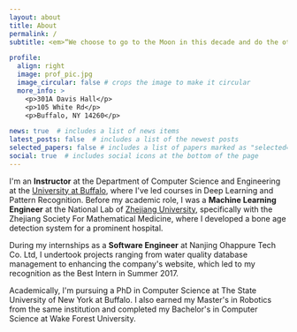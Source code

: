 ```yaml
---
layout: about
title: About
permalink: /
subtitle: <em>“We choose to go to the Moon in this decade and do the other things, not because they are easy, but because they are hard”</em> – J. F. Kennedy

profile:
  align: right
  image: prof_pic.jpg
  image_circular: false # crops the image to make it circular
  more_info: >
    <p>301A Davis Hall</p>
    <p>105 White Rd</p>
    <p>Buffalo, NY 14260</p>

news: true  # includes a list of news items
latest_posts: false  # includes a list of the newest posts
selected_papers: false # includes a list of papers marked as "selected={true}"
social: true  # includes social icons at the bottom of the page
---
```


I'm an **Instructor** at the Department of Computer Science and Engineering at the [University at Buffalo](https://engineering.buffalo.edu/computer-science-engineering/graduate/courses/class-schedule.html), where I've led courses in Deep Learning and Pattern Recognition. Before my academic role, I was a **Machine Learning Engineer** at the National Lab of [Zhejiang University](http://www.math.zju.edu.cn/mathen/main.htm), specifically with the Zhejiang Society For Mathematical Medicine, where I developed a bone age detection system for a prominent hospital.

During my internships as a **Software Engineer** at Nanjing Ohappure Tech Co. Ltd, I undertook projects ranging from water quality database management to enhancing the company's website, which led to my recognition as the Best Intern in Summer 2017.

Academically, I'm pursuing a PhD in Computer Science at The State University of New York at Buffalo. I also earned my Master's in Robotics from the same institution and completed my Bachelor's in Computer Science at Wake Forest University.
